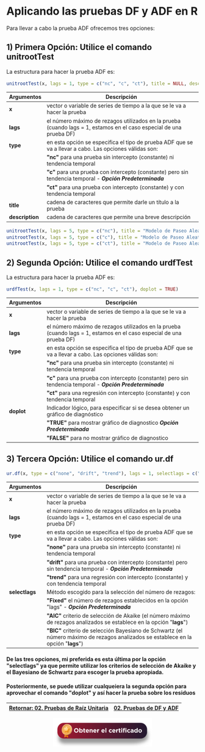 # Aplicando las pruebas DF y ADF en R

Para llevar a cabo la prueba ADF ofrecemos tres opciones:

## 1) **Primera Opción:** Utilice el comando **unitrootTest**
La estructura para hacer la prueba ADF es:
``` r
unitrootTest(x, lags = 1, type = c("nc", "c", "ct"), title = NULL, description = NULL)
```

| **Argumentos**          | **Descripción**                                                                                                     | 
|-------------------------|---------------------------------------------------------------------------------------------------------------------|
| **x**                   | vector o variable de series de tiempo a la que se le va a hacer la prueba                                           |
| **lags**                | el número máximo de rezagos utilizados en la prueba (cuando lags = 1, estamos en el caso especial de una prueba DF) |
| **type**                | en esta opción se especifica el tipo de prueba ADF que se va a llevar a cabo. Las opciones válidas son:             |
|                         |  **"nc"** para una prueba sin intercepto (constante) ni tendencia temporal                                          |
|                         |  **"c"** para una prueba con intercepto (constante) pero sin tendencia temporal - **_Opción Predeterminada_**       |
|                         |  **"ct"** para una prueba con intercepto (constante) y con tendencia temporal                                       |
| **title**               | cadena de caracteres que permite darle un título a la prueba                                                        |
| **description**         | cadena de caracteres que permite una breve descripción                                                              | 

``` r
unitrootTest(x, lags = 5, type = c("nc"), title = "Modelo de Paseo Aleatorio", description = NULL)
unitrootTest(x, lags = 5, type = c("c"), title = "Modelo de Paseo Aleatorio con Intercepto", description = NULL)
unitrootTest(x, lags = 5, type = c("ct"), title = "Modelo de Paseo Aleatorio con Intercepto y Tendencia Lineal", description = NULL)
```

## 2) **Segunda Opción:** Utilice el comando **urdfTest**
La estructura para hacer la prueba ADF es:
``` r
urdfTest(x, lags = 1, type = c("nc", "c", "ct"), doplot = TRUE)
```

| **Argumentos**          | **Descripción**                                                                                                     | 
|-------------------------|---------------------------------------------------------------------------------------------------------------------|
| **x**                   | vector o variable de series de tiempo a la que se le va a hacer la prueba                                           |
| **lags**                | el número máximo de rezagos utilizados en la prueba (cuando lags = 1, estamos en el caso especial de una prueba DF) |
| **type**                | en esta opción se especifica el tipo de prueba ADF que se va a llevar a cabo. Las opciones válidas son:             |
|                         | **"nc"** para una prueba sin intercepto (constante) ni tendencia temporal                                           |
|                         | **"c"** para una prueba con intercepto (constante) pero sin tendencia temporal - **_Opción Predeterminada_**        |
|                         | **"ct"** para una regresión con intercepto (constante) y con tendencia temporal                                     |
| **doplot**              | Indicador lógico, para especificar si se desea obtener un gráfico de diagnóstico                                    | 
|                         | **"TRUE"** para mostrar gráfico de diagnostico **_Opción Predeterminada_**                                          |
|                         | **"FALSE"** para no mostrar gráfico de diagnostico                                                                  |

## 3) **Tercera Opción:** Utilice el comando **ur.df**
``` r
ur.df(x, type = c("none", "drift", "trend"), lags = 1, selectlags = c("Fixed", "AIC", "BIC"))
```

| **Argumentos**          | **Descripción**                                                                                                                      | 
|-------------------------|--------------------------------------------------------------------------------------------------------------------------------------|
| **x**                   | vector o variable de series de tiempo a la que se le va a hacer la prueba                                                            |
| **lags**                | el número máximo de rezagos utilizados en la prueba  (cuando lags = 1, estamos en el caso especial de una prueba DF)                 |
| **type**                | en esta opción se especifica el tipo de prueba ADF que se va a llevar a cabo. Las opciones válidas son:                              |
|                         | **"none"** para una prueba sin intercepto (constante) ni tendencia temporal                                                          |
|                         | **"drift"** para una prueba con intercepto (constante) pero sin tendencia temporal - **_Opción Predeterminada_**                     |
|                         | **"trend"** para una regresión con intercepto (constante) y con tendencia temporal                                                   |
| **selectlags**          | Método escogido para la selección del número de rezagos:                                                                             | 
|                         | **"Fixed"** el número de rezagos establecidos en la opción "lags" - **_Opción Predeterminada_**                                      |
|                         | **"AIC"** criterio de selección de Akaike (el número máximo de rezagos analizados se establece en la opción "**lags**")              |
|                         | **"BIC"** criterio de selección Bayesiano de Schwartz (el número máximo de rezagos analizados se establece en la opción "**lags**")  |

#### De las tres opciones, mi preferida es esta última por la opción "selectlags" ya que permite utilizar los criterios de selección de Akaike y el Bayesiano de Schwartz para escoger la prueba apropiada. 
#### Posteriormente, se puede utilizar cualqueiera la segunda opción para aprovechar el comando "doplot" y así hacer la prueba sobre los residuos

| [Retornar: 02. Pruebas de Raíz Unitaria](../Readme.md) | [02. Pruebas de DF y ADF](../Seccion02_02_ADF_T/Readme.md)  |
|--------------------------------------------------------|-------------------------------------------------------------|

<div align="center"><a href="https://enlace-academico.escuelaing.edu.co/psc/FORMULARIO/EMPLOYEE/SA/c/EC_LOCALIZACION_RE.LC_FRM_ADMEDCO_FL.GBL" target="_blank"><img src="https://github.com/alvaroperdomo/World-Econometrics/blob/main/.icons/IconCEHBotonCertificado.png" alt="World-Econometrics" width="260" border="0" /></a></div>

